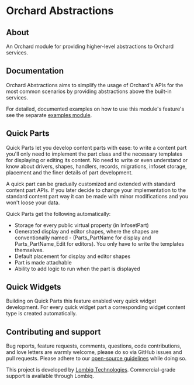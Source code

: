# Orchard Abstractions



## About

An Orchard module for providing higher-level abstractions to Orchard services.


## Documentation

Orchard Abstractions aims to simplify the usage of Orchard's APIs for the most common scenarios by providing abstractions above the built-in services.

For detailed, documented examples on how to use this module's feature's see the separate [examples module](https://github.com/Lombiq/Orchard-Abstractions-Examples).


## Quick Parts

Quick Parts let you develop content parts with ease: to write a content part you'll only need to implement the part class and the necessary templates for displaying or editing its content. No need to write or even understand or know about drivers, shapes, handlers, records, migrations, infoset storage, placement and the finer details of part development.

A quick part can be gradually customized and extended with standard content part APIs. If you later decide to change your implementation to the standard content part way it can be made with minor modifications and you won't loose your data.

Quick Parts get the following automatically:

- Storage for every public virtual property (in InfosetPart)
- Generated display and editor shapes, where the shapes are conventionally named - (Parts_PartName for display and Parts_PartName_Edit for editors). You only have to write the templates themselves.
- Default placement for display and editor shapes
- Part is made attachable
- Ability to add logic to run when the part is displayed


## Quick Widgets

Building on Quick Parts this feature enabled very quick widget development. For every quick widget part a corresponding widget content type is created automatically.


## Contributing and support

Bug reports, feature requests, comments, questions, code contributions, and love letters are warmly welcome, please do so via GitHub issues and pull requests. Please adhere to our [open-source guidelines](https://lombiq.com/open-source-guidelines) while doing so.

This project is developed by [Lombiq Technologies](https://lombiq.com/). Commercial-grade support is available through Lombiq.